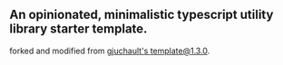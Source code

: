 ## An **opinionated**, **minimalistic** typescript utility library starter template.

 forked and modified from [gjuchault's template@1.3.0](https://github.com/gjuchault/typescript-library-starter).